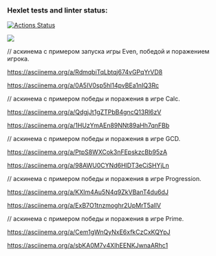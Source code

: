 ### Hexlet tests and linter status:
[![Actions Status](https://github.com/Daukaevt/java-project-lvl1/workflows/hexlet-check/badge.svg)](https://github.com/Daukaevt/java-project-lvl1/actions)

<a href="https://codeclimate.com/github/Daukaevt/java-project-lvl1/maintainability"><img src="https://api.codeclimate.com/v1/badges/5568c27453dec66cc4a7/maintainability" /></a>

// аскинема с примером запуска игры Even, победой и поражением игрока.

https://asciinema.org/a/RdmqbiTqLbtqj674vGPqYrVD8

https://asciinema.org/a/0A5IV0sp5hl14pvBEa1nIQ3Rc



// аскинема с примером победы и поражения в игре Calc.

https://asciinema.org/a/QdgjJt1gZTPbB4gncQ13Rl6zV

https://asciinema.org/a/1HUzYmAEn89NNt89aHh7qnFBb



// аскинема с примером победы и поражения в игре GCD.

https://asciinema.org/a/PtpS8WXCok3nFEpskzcBb95zA

https://asciinema.org/a/98AWU0CYNd6HlDT3eCiSHYjLn



// аскинема с примером победы и поражения в игре Progression.

https://asciinema.org/a/KXIm4Au5N4q9ZkVBanT4du6dJ

https://asciinema.org/a/ExB7O1tnzmoghr2UpMrT5allV



// аскинема с примером победы и поражения в игре Prime.

https://asciinema.org/a/Cem1gWnQyNxE6xfkCzCxKQYpJ

https://asciinema.org/a/sbKA0M7v4XIhEENKJwnaARhc1
